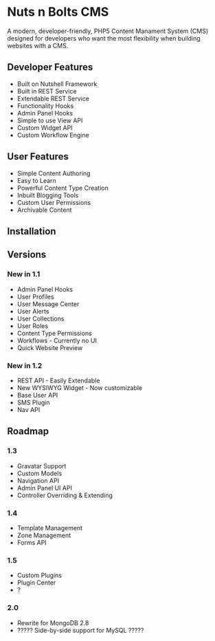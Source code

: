 Nuts n Bolts CMS
================

A modern, developer-friendly, PHP5 Content Manament System (CMS) designed for developers who want the most flexibility when building websites with a CMS.

Developer Features
--------
* Built on Nutshell Framework
* Built in REST Service
* Extendable REST Service
* Functionality Hooks
* Admin Panel Hooks
* Simple to use View API
* Custom Widget API
* Custom Workflow Engine



User Features
-------------
* Simple Content Authoring
* Easy to Learn
* Powerful Content Type Creation
* Inbuilt Blogging Tools
* Custom User Permissions
* Archivable Content


Installation
------------






Versions
--------

### New in 1.1

* Admin Panel Hooks
* User Profiles
* User Message Center
* User Alerts
* User Collections
* User Roles
* Content Type Permissions
* Workflows - Currently no UI
* Quick Website Preview


### New in 1.2

* REST API - Easily Extendable
* New WYSIWYG Widget - Now customizable
* Base User API
* SMS Plugin
* Nav API

Roadmap
-------

### 1.3

* Gravatar Support
* Custom Models
* Navigation API
* Admin Panel UI API
* Controller Overriding & Extending

### 1.4
* Template Management
* Zone Management
* Forms API

### 1.5
* Custom Plugins
* Plugin Center
* ?

### 2.0

* Rewrite for MongoDB 2.8
* ????? Side-by-side support for MySQL ?????
